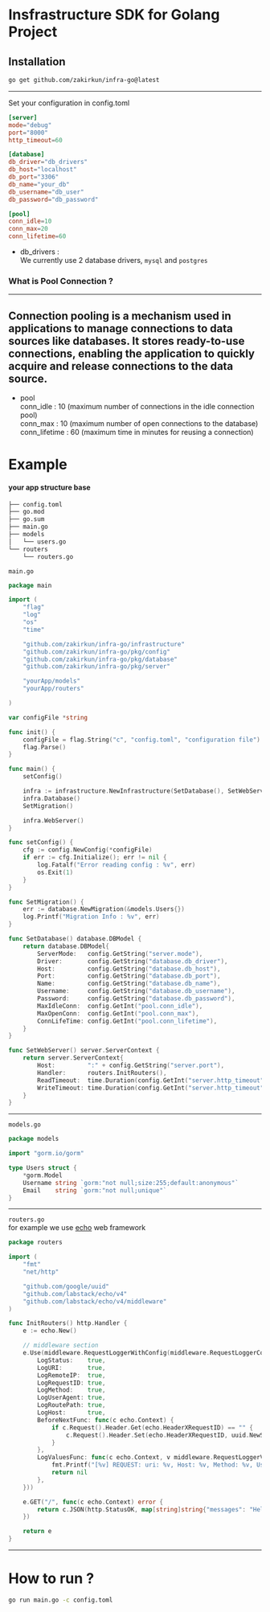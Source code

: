 # Insfrastructure SDK for Golang Project 
## Installation
```sh
go get github.com/zakirkun/infra-go@latest
```
---
Set your configuration in config.toml
```toml
[server]
mode="debug"
port="8000"
http_timeout=60

[database]
db_driver="db_drivers"
db_host="localhost"
db_port="3306"
db_name="your_db"
db_username="db_user"
db_password="db_password"

[pool]
conn_idle=10
conn_max=20
conn_lifetime=60
```
- db_drivers : \
 We currently use 2 database drivers, `mysql` and `postgres`

 ### What is Pool Connection ?
 ---
 Connection pooling is a mechanism used in applications to manage connections to data sources like databases. It stores ready-to-use connections, enabling the application to quickly acquire and release connections to the data source.
---

- pool \
conn_idle : 10 (maximum number of connections in the idle connection pool)\
conn_max : 10 (maximum number of open connections to the database)\
conn_lifetime : 60 (maximum time in minutes for reusing a connection)

# Example
#### your app structure base
```sh
├── config.toml
├── go.mod
├── go.sum
├── main.go
├── models
│   └── users.go
└── routers
    └── routers.go
```

`main.go`
```go
package main

import (
	"flag"
	"log"
	"os"
	"time"

	"github.com/zakirkun/infra-go/infrastructure"
	"github.com/zakirkun/infra-go/pkg/config"
	"github.com/zakirkun/infra-go/pkg/database"
	"github.com/zakirkun/infra-go/pkg/server"

    "yourApp/models"
	"yourApp/routers"

)

var configFile *string

func init() {
	configFile = flag.String("c", "config.toml", "configuration file")
	flag.Parse()
}

func main() {
	setConfig()

	infra := infrastructure.NewInfrastructure(SetDatabase(), SetWebServer())
	infra.Database()
	SetMigration()

	infra.WebServer()
}

func setConfig() {
	cfg := config.NewConfig(*configFile)
	if err := cfg.Initialize(); err != nil {
		log.Fatalf("Error reading config : %v", err)
		os.Exit(1)
	}
}

func SetMigration() {
	err := database.NewMigration(&models.Users{})
	log.Printf("Migration Info : %v", err)
}

func SetDatabase() database.DBModel {
	return database.DBModel{
		ServerMode:   config.GetString("server.mode"),
		Driver:       config.GetString("database.db_driver"),
		Host:         config.GetString("database.db_host"),
		Port:         config.GetString("database.db_port"),
		Name:         config.GetString("database.db_name"),
		Username:     config.GetString("database.db_username"),
		Password:     config.GetString("database.db_password"),
		MaxIdleConn:  config.GetInt("pool.conn_idle"),
		MaxOpenConn:  config.GetInt("pool.conn_max"),
		ConnLifeTime: config.GetInt("pool.conn_lifetime"),
	}
}

func SetWebServer() server.ServerContext {
	return server.ServerContext{
		Host:         ":" + config.GetString("server.port"),
		Handler:      routers.InitRouters(),
		ReadTimeout:  time.Duration(config.GetInt("server.http_timeout")),
		WriteTimeout: time.Duration(config.GetInt("server.http_timeout")),
	}
}
```
---
`models.go`
```go
package models

import "gorm.io/gorm"

type Users struct {
	*gorm.Model
	Username string `gorm:"not null;size:255;default:anonymous"`
	Email    string `gorm:"not null;unique"`
}
```
---
`routers.go`\
for example we use [echo](github.com/labstack/echo) web framework
```go
package routers

import (
	"fmt"
	"net/http"

	"github.com/google/uuid"
	"github.com/labstack/echo/v4"
	"github.com/labstack/echo/v4/middleware"
)

func InitRouters() http.Handler {
	e := echo.New()

	// middleware section
	e.Use(middleware.RequestLoggerWithConfig(middleware.RequestLoggerConfig{
		LogStatus:    true,
		LogURI:       true,
		LogRemoteIP:  true,
		LogRequestID: true,
		LogMethod:    true,
		LogUserAgent: true,
		LogRoutePath: true,
		LogHost:      true,
		BeforeNextFunc: func(c echo.Context) {
			if c.Request().Header.Get(echo.HeaderXRequestID) == "" {
				c.Request().Header.Set(echo.HeaderXRequestID, uuid.NewString())
			}
		},
		LogValuesFunc: func(c echo.Context, v middleware.RequestLoggerValues) error {
			fmt.Printf("[%v] REQUEST: uri: %v, Host: %v, Method: %v, UserAgent: %v, RoutePath: %v, IP: %v\n", v.RequestID, v.URI, v.Host, v.Method, v.UserAgent, v.RoutePath, v.RemoteIP)
			return nil
		},
	}))

	e.GET("/", func(c echo.Context) error {
		return c.JSON(http.StatusOK, map[string]string{"messages": "Hello World!"})
	})

	return e
}
```
---
# How to run ?
```sh
go run main.go -c config.toml
```